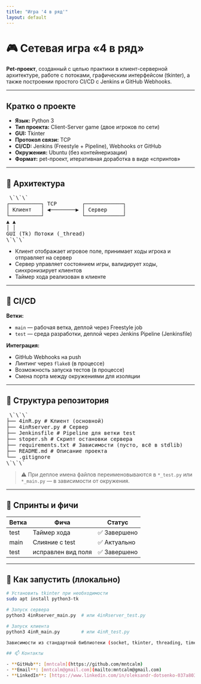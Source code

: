 ```yaml
---
title: "Игра '4 в ряд'"
layout: default
---
```

# 🎮 Сетевая игра «4 в ряд»

**Pet-проект**, созданный с целью практики в клиент-серверной архитектуре, 
работе с потоками, графическим интерфейсом (tkinter), а также построении 
простого CI/CD с Jenkins и GitHub Webhooks.

---

##  Кратко о проекте

- **Язык:** Python 3
- **Тип проекта:** Client-Server game (двое игроков по сети)
- **GUI:** Tkinter
- **Протокол связи:** TCP
- **CI/CD:** Jenkins (Freestyle + Pipeline), Webhooks от GitHub
- **Окружения:** Ubuntu (без контейнеризации)
- **Формат:** pet-проект, итеративная доработка в виде «спринтов»

---

## 🧩 Архитектура
<pre> \`\`\`
┌──────────┐ TCP        ┌────────────┐
│ Клиент   │ ◀────────▶ │ Сервер     │
└──────────┘            └────────────┘
▲ ▲
│ │
GUI (Tk) Потоки (_thread)
\`\`\` </pre>

- Клиент отображает игровое поле, принимает ходы игрока и отправляет на сервер
- Сервер управляет состоянием игры, валидирует ходы, синхронизирует клиентов
- Таймер хода реализован в клиенте

---

## 🧪 CI/CD

**Ветки:**

- `main` — рабочая ветка, деплой через Freestyle job
- `test` — среда разработки, деплой через Jenkins Pipeline (Jenkinsfile)

**Интеграция:**
- GitHub Webhooks на push
- Линтинг через `flake8` (в процессе)
- Возможность запуска тестов (в процессе)
- Смена порта между окружениями для изоляции

---

## 📂 Структура репозитория

<pre> \`\`\`
├── 4inR.py # Клиент (основной)
├── 4inRserver.py # Сервер
├── Jenkinsfile # Pipeline для ветки test
├── stoper.sh # Скрипт остановки сервера
├── requirements.txt # Зависимости (пусто, всё в stdlib)
├── README.md # Описание проекта
└── .gitignore
\`\`\` </pre>


> ⚠️ При деплое имена файлов переименовываются в `*_test.py` или `*_main.py` — в зависимости от окружения.

---

## 🔄 Спринты и фичи

| Ветка | Фича              | Статус     |
|-------|-------------------|------------|
| test  | Таймер хода       | ✅ Завершено |
| main  | Слияние с test    | ✅ Актуально |
| test  | исправлен вид поля| ✅ Завершено |

---

## 🧱 Как запустить (ллокально)

```bash
# Установить tkinter при необходимости
sudo apt install python3-tk

# Запуск сервера
python3 4inRserver_main.py  # или 4inRserver_test.py

# Запуск клиента
python3 4inR_main.py        # или 4inR_test.py

Зависимости из стандартной библиотеки (socket, tkinter, threading, time)

## 📫 Контакты

- **GitHub**: [mntcalm](https://github.com/mntcalm)
- **Email**: [mntcalm@gmail.com](mailto:mntcalm@gmail.com)
- **LinkedIn**: [https://www.linkedin.com/in/oleksandr-dotsenko-037a8037](https://www.linkedin.com/in/oleksandr-dotsenko-037a8037)

